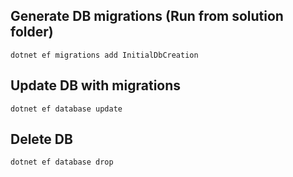 ﻿## Generate DB migrations (Run from solution folder)
~~~
dotnet ef migrations add InitialDbCreation
~~~

## Update DB with migrations
~~~
dotnet ef database update
~~~

## Delete DB
~~~
dotnet ef database drop
~~~